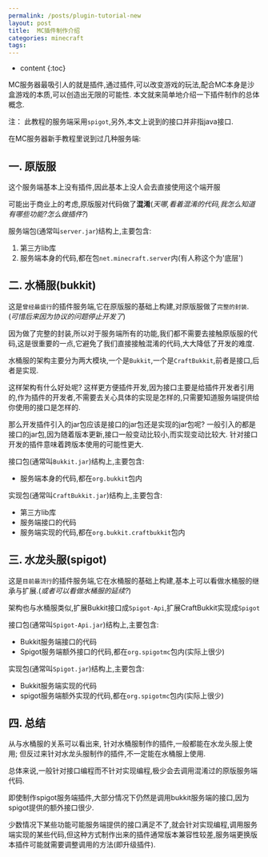 ```yaml
---
permalink: /posts/plugin-tutorial-new
layout: post
title:  MC插件制作介绍
categories: minecraft
tags:
---
```


* content
{:toc}

MC服务器最吸引人的就是插件,通过插件,可以改变游戏的玩法,配合MC本身是沙盒游戏的本质,可以创造出无限的可能性.
本文就来简单地介绍一下插件制作的总体概念.




注： 此教程的服务端采用`spigot`,另外,本文上说到的接口并非指java接口.

在MC服务器新手教程里说到过几种服务端:

## 一. 原版服
这个服务端基本上没有插件,因此基本上没人会去直接使用这个端开服

可能出于商业上的考虑,原版服对代码做了**混淆**(*天哪,看着混淆的代码,我怎么知道有哪些功能?怎么做插件?*)

服务端包(通常叫`server.jar`)结构上,主要包含:

1. 第三方lib库
2. 服务端本身的代码,都在包`net.minecraft.server`内(有人称这个为'底层')

## 二. 水桶服(bukkit)
这是`曾经最盛行`的插件服务端,它在原版服的基础上构建,对原版服做了`完整的封装`.
(*可惜后来因为协议的问题停止开发了*)

因为做了完整的封装,所以对于服务端所有的功能,我们都不需要去接触原版服的代码,这是很重要的一点,它避免了我们直接接触混淆的代码,大大降低了开发的难度.

水桶服的架构主要分为两大模块,一个是`Bukkit`,一个是`CraftBukkit`,前者是接口,后者是实现.

这样架构有什么好处呢?
这样更方便插件开发,因为接口主要是给插件开发者引用的,作为插件的开发者,不需要去关心具体的实现是怎样的,只需要知道服务端提供给你使用的接口是怎样的.

那么开发插件引入的jar包应该是接口的jar包还是实现的jar包呢?
一般引入的都是接口的jar包,因为随着版本更新,接口一般变动比较小,而实现变动比较大.
针对接口开发的插件意味着跨版本使用的可能性更大.

接口包(通常叫`Bukkit.jar`)结构上,主要包含:

* 服务端本身的代码,都在`org.bukkit`包内

实现包(通常叫`CraftBukkit.jar`)结构上,主要包含:

* 第三方lib库
* 服务端接口的代码
* 服务端实现的代码,都在`org.bukkit.craftbukkit`包内

## 三. 水龙头服(spigot)
这是`目前最流行`的插件服务端,它在水桶服的基础上构建,基本上可以看做水桶服的继承与扩展.(*或者可以看做水桶服的延续?*)

架构也与水桶服类似,扩展Bukkit接口成`Spigot-Api`,扩展CraftBukkit实现成`Spigot`

接口包(通常叫`Spigot-Api.jar`)结构上,主要包含:

* Bukkit服务端接口的代码
* Spigot服务端额外接口的代码,都在`org.spigotmc`包内(实际上很少)

实现包(通常叫`Spigot.jar`)结构上,主要包含:

* Bukkit服务端实现的代码
* spigot服务端额外实现的代码,都在`org.spigotmc`包内(实际上很少)

## 四. 总结
从与水桶服的关系可以看出来,
针对水桶服制作的插件,一般都能在水龙头服上使用;
但反过来针对水龙头服制作的插件,不一定能在水桶服上使用.

总体来说,一般针对接口编程而不针对实现编程,极少会去调用混淆过的原版服务端代码.

即使制作spigot服务端插件,大部分情况下仍然是调用bukkit服务端的接口,因为spigot提供的额外接口很少.

少数情况下某些功能可能服务端提供的接口满足不了,就会针对实现编程,调用服务端实现的某些代码,但这种方式制作出来的插件通常版本兼容性较差,服务端更换版本插件可能就需要调整调用的方法(即升级插件).
